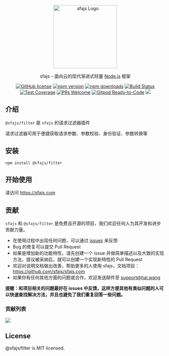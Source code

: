 <p align="center">
  <a href="https://sfajs.com/" target="blank"><img src="https://sfajs.com/images/logo.png" alt="sfajs Logo" width="200"/></a>
</p>

<p align="center">sfajs - 面向云的现代渐进式轻量 <a href="http://nodejs.org" target="_blank">Node.js</a> 框架</p>
<p align="center">
    <a href="https://github.com/sfajs/filter/blob/main/LICENSE" target="_blank"><img src="https://img.shields.io/badge/license-MIT-blue.svg" alt="GitHub license" /></a>
    <a href=""><img src="https://img.shields.io/npm/v/@sfajs/filter.svg" alt="npm version"></a>
    <a href=""><img src="https://badgen.net/npm/dt/@sfajs/filter" alt="npm downloads"></a>
    <a href="#"><img src="https://github.com/sfajs/filter/actions/workflows/test.yml/badge.svg?branch=2.x" alt="Build Status"></a>
    <a href="https://codecov.io/gh/sfajs/filter/branch/main"><img src="https://img.shields.io/codecov/c/github/sfajs/filter/main.svg" alt="Test Coverage"></a>
    <a href="https://github.com/sfajs/filter/pulls"><img src="https://img.shields.io/badge/PRs-welcome-brightgreen.svg" alt="PRs Welcome"></a>
    <a href="https://gitpod.io/#https://github.com/sfajs/filter"><img src="https://img.shields.io/badge/Gitpod-Ready--to--Code-blue?logo=gitpod" alt="Gitpod Ready-to-Code"></a>
    <a href="https://paypal.me/ihalwang" target="_blank"><img src="https://img.shields.io/badge/Donate-PayPal-ff3f59.svg"/></a>
</p>

## 介绍

`@sfajs/filter` 是 `sfajs` 的请求过滤器插件

请求过滤器可用于便捷获取请求参数、参数校验、身份验证、参数转换等

## 安装

```
npm install @sfajs/filter
```

## 开始使用

请访问 <https://sfajs.com>

## 贡献

`sfajs` 和 `@sfajs/filter` 是免费且开源的项目，我们欢迎任何人为其开发和进步贡献力量。

- 在使用过程中出现任何问题，可以通过 [issues](https://github.com/sfajs/filter/issues) 来反馈
- Bug 的修复可以提交 Pull Request
- 如果是增加新的功能特性，请先创建一个 issue 并做简单描述以及大致的实现方法，提议被采纳后，就可以创建一个实现新特性的 Pull Request
- 欢迎对说明文档做出改善，帮助更多的人使用 sfajs，文档项目：<https://github.com/sfajs/sfajs.com>
- 如果你有任何其他方面的问题或合作，欢迎发送邮件至 support@hal.wang

**提醒：和项目相关的问题最好在 issues 中反馈，这样方便其他有类似问题的人可以快速查找解决方法，并且也避免了我们重复回答一些问题。**

### 贡献列表

<a href="https://github.com/sfajs/filter/graphs/contributors">
  <img src="https://contrib.rocks/image?repo=sfajs/filter" />
</a>

## License

@sfajs/filter is MIT licensed.
